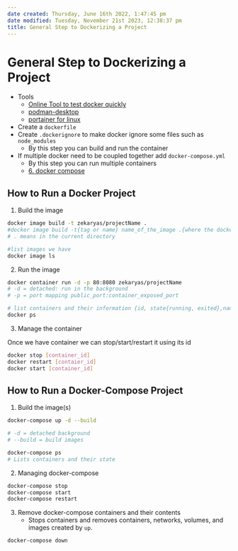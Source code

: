```yaml
---
date created: Thursday, June 16th 2022, 1:47:45 pm
date modified: Tuesday, November 21st 2023, 12:38:37 pm
title: General Step to Dockerizing a Project
---
```


# General Step to Dockerizing a Project

- Tools
	- [Online Tool to test docker quickly](https://labs.play-with-docker.com/)
	- [podman-desktop](https://podman-desktop.io/)
	- [portainer for linux](https://docs.portainer.io/start/install/server/docker/linux)
- Create a `dockerfile`
- Create `.dockerignore` to make docker ignore some files such as `node_modules`
	- By this step you can build and run the container
- If multiple docker need to be coupled together add `docker-compose.yml`
	- By this step you can run multiple containers
	- [6. docker compose](6.%20docker%20compose.md)

## How to Run a Docker Project

1. Build the image

```bash
docker image build -t zekaryas/projectName .
#docker image build -t{tag or name} name_of_the_image .{where the dockerfile is}
# . means in the current directory
```

```bash
#list images we have
docker image ls
```

2. Run the image

```bash
docker container run -d -p 80:8080 zekaryas/projectName
# -d = detached: run in the background
# -p = port mapping public_port:container_exposed_port
```

```bash
# list containers and their information {id, state{running, exited},name}
docker ps
```

3. Manage the container

Once we have container we can stop/start/restart it using its id

```bash
docker stop [container_id]
docker restart [contaier_id]
docker start [container_id]
```

## How to Run a Docker-Compose Project

1. Build the image(s)

```bash
docker-compose up -d --build

# -d = detached background
# --build = build images
```

```bash
docker-compose ps
# Lists containers and their state 
```

2. Managing docker-compose

```bash
docker-compose stop
docker-compose start
docker-compose restart
```

3. Remove docker-compose containers and their contents
	- Stops containers and removes containers, networks, volumes, and images created by `up`.

```bash
docker-compose down
```
